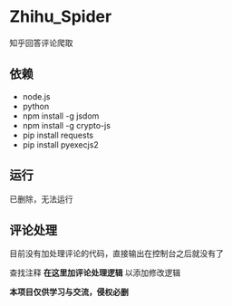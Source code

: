# Zhihu_Spider

知乎回答评论爬取

## 依赖
- node.js 
- python
- npm install -g jsdom
- npm install -g crypto-js
- pip install requests
- pip install pyexecjs2

## 运行
已删除，无法运行

## 评论处理
目前没有加处理评论的代码，直接输出在控制台之后就没有了

查找注释 **在这里加评论处理逻辑** 以添加修改逻辑

**本项目仅供学习与交流，侵权必删**
